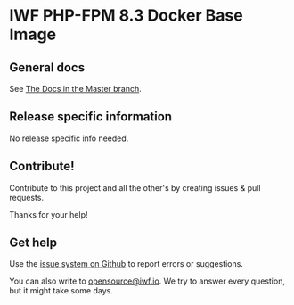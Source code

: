 # IWF PHP-FPM 8.3 Docker Base Image


## General docs

See [The Docs in the Master branch](https://github.com/iwf-web/docker-phpfpm).


## Release specific information

No release specific info needed.


## Contribute!

Contribute to this project and all the other's by creating issues & pull requests.

Thanks for your help!


## Get help

Use the [issue system on Github](https://github.com/iwf-web/docker-phpfpm) to report errors or suggestions.

You can also write to opensource@iwf.io. We try to answer every question, but it might take some days.

 
